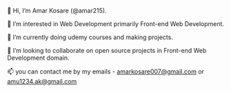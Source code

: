 👋 Hi, I’m Amar Kosare (@amar215).

👀 I’m interested in Web Development primarily Front-end Web Development.

🌱 I’m currently doing udemy courses and making projects.

💞️ I’m looking to collaborate on open source projects in Front-end Web Development domain.

📫 you can contact me by my emails - amarkosare007@gmail.com or amu1234.ak@gmail.com
